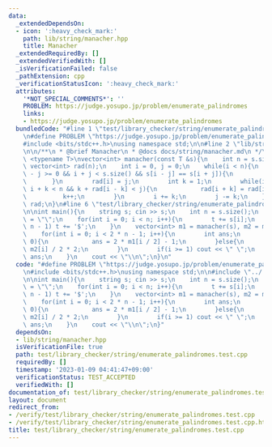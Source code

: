 ```yaml
---
data:
  _extendedDependsOn:
  - icon: ':heavy_check_mark:'
    path: lib/string/manacher.hpp
    title: Manacher
  _extendedRequiredBy: []
  _extendedVerifiedWith: []
  _isVerificationFailed: false
  _pathExtension: cpp
  _verificationStatusIcon: ':heavy_check_mark:'
  attributes:
    '*NOT_SPECIAL_COMMENTS*': ''
    PROBLEM: https://judge.yosupo.jp/problem/enumerate_palindromes
    links:
    - https://judge.yosupo.jp/problem/enumerate_palindromes
  bundledCode: "#line 1 \"test/library_checker/string/enumerate_palindromes.test.cpp\"\
    \n#define PROBLEM \"https://judge.yosupo.jp/problem/enumerate_palindromes\"\n\
    #include <bits/stdc++.h>\nusing namespace std;\n\n#line 2 \"lib/string/manacher.hpp\"\
    \n\n/**\n * @brief Manacher\n * @docs docs/string/manacher.md\n */\n\ntemplate\
    \ <typename T>\nvector<int> manacher(const T &s){\n    int n = s.size();\n   \
    \ vector<int> rad(n);\n    int i = 0, j = 0;\n    while(i < n){\n        while(i\
    \ - j >= 0 && i + j < s.size() && s[i - j] == s[i + j]){\n            j++;\n \
    \       }\n        rad[i] = j;\n        int k = 1;\n        while(i - k >= 0 &&\
    \ i + k < n && k + rad[i - k] < j){\n            rad[i + k] = rad[i - k];\n  \
    \          k++;\n        }\n        i += k;\n        j -= k;\n    }\n    return\
    \ rad;\n}\n#line 6 \"test/library_checker/string/enumerate_palindromes.test.cpp\"\
    \n\nint main(){\n    string s; cin >> s;\n    int n = s.size();\n    string t\
    \ = \"\";\n    for(int i = 0; i < n; i++){\n        t += s[i];\n        if(i <\
    \ n - 1) t += '$';\n    }\n    vector<int> m1 = manacher(s), m2 = manacher(t);\n\
    \    for(int i = 0; i < 2 * n - 1; i++){\n        int ans;\n        if(i % 2 ==\
    \ 0){\n            ans = 2 * m1[i / 2] - 1;\n        }else{\n            ans =\
    \ m2[i] / 2 * 2;\n        }\n        if(i >= 1) cout << \" \";\n        cout <<\
    \ ans;\n    }\n    cout << \"\\n\";\n}\n"
  code: "#define PROBLEM \"https://judge.yosupo.jp/problem/enumerate_palindromes\"\
    \n#include <bits/stdc++.h>\nusing namespace std;\n\n#include \"../../../lib/string/manacher.hpp\"\
    \n\nint main(){\n    string s; cin >> s;\n    int n = s.size();\n    string t\
    \ = \"\";\n    for(int i = 0; i < n; i++){\n        t += s[i];\n        if(i <\
    \ n - 1) t += '$';\n    }\n    vector<int> m1 = manacher(s), m2 = manacher(t);\n\
    \    for(int i = 0; i < 2 * n - 1; i++){\n        int ans;\n        if(i % 2 ==\
    \ 0){\n            ans = 2 * m1[i / 2] - 1;\n        }else{\n            ans =\
    \ m2[i] / 2 * 2;\n        }\n        if(i >= 1) cout << \" \";\n        cout <<\
    \ ans;\n    }\n    cout << \"\\n\";\n}"
  dependsOn:
  - lib/string/manacher.hpp
  isVerificationFile: true
  path: test/library_checker/string/enumerate_palindromes.test.cpp
  requiredBy: []
  timestamp: '2023-01-09 04:41:47+09:00'
  verificationStatus: TEST_ACCEPTED
  verifiedWith: []
documentation_of: test/library_checker/string/enumerate_palindromes.test.cpp
layout: document
redirect_from:
- /verify/test/library_checker/string/enumerate_palindromes.test.cpp
- /verify/test/library_checker/string/enumerate_palindromes.test.cpp.html
title: test/library_checker/string/enumerate_palindromes.test.cpp
---
```

